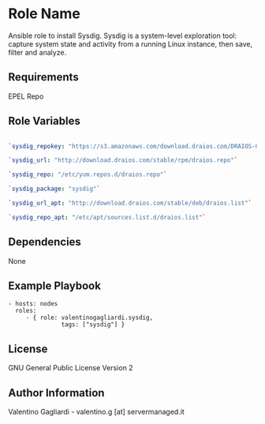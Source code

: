 Role Name
========

Ansible role to install Sysdig. Sysdig is a system-level exploration tool: capture system state and activity from a running Linux instance, then save, filter and analyze.

Requirements
------------

EPEL Repo

Role Variables
--------------

```yaml

`sysdig_repokey: "https://s3.amazonaws.com/download.draios.com/DRAIOS-GPG-KEY.public"`

`sysdig_url: "http://download.draios.com/stable/rpm/draios.repo"`

`sysdig_repo: "/etc/yum.repos.d/draios.repo"`

`sysdig_package: "sysdig"`

`sysdig_url_apt: "http://download.draios.com/stable/deb/draios.list"`

`sysdig_repo_apt: "/etc/apt/sources.list.d/draios.list"`
```

Dependencies
------------

None

Example Playbook
-------------------------

    - hosts: nodes
      roles:
         - { role: valentinogagliardi.sysdig,
                   tags: ["sysdig"] }

License
-------

GNU General Public License Version 2

Author Information
------------------

Valentino Gagliardi - valentino.g [at] servermanaged.it
